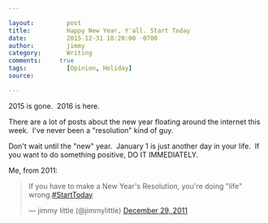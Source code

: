 ```yaml
---

layout:         post
title:          Happy New Year, Y'all. Start Today
date:           2015-12-31 18:20:00 -0700
author:         jimmy
category:       Writing
comments:     true
tags:           [Opinion, Holiday]
source:

---
```


2015 is gone.  2016 is here. 

There are a lot of posts about the new year floating around the internet this week.  I've never been a "resolution" kind of guy.  

Don't wait until the "new" year.  January 1 is just another day in your life.  If you want to do something positive, DO IT IMMEDIATELY.  

Me, from 2011:

<blockquote class="twitter-tweet" data-lang="en"><p lang="en" dir="ltr">If you have to make a New Year&#39;s Resolution, you&#39;re doing &quot;life&quot; wrong.<a href="https://twitter.com/hashtag/StartToday?src=hash">#StartToday</a></p>&mdash; jimmy little (@jimmylittle) <a href="https://twitter.com/jimmylittle/status/152502117855277056">December 29, 2011</a></blockquote> <script async src="//platform.twitter.com/widgets.js" charset="utf-8"></script>